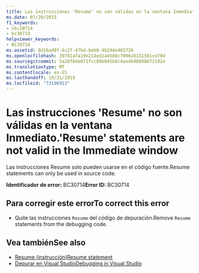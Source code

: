 ```yaml
---
title: Las instrucciones 'Resume' no son válidas en la ventana Inmediato.
ms.date: 07/20/2015
f1_keywords:
- vbc30714
- bc30714
helpviewer_keywords:
- BC30714
ms.assetid: 8d16ad8f-6c2f-47bd-beb0-4b2dde465726
ms.openlocfilehash: 39781afa19e214ed1a4588c7006a5131561ce70d
ms.sourcegitcommit: 5a28f8eb071fcc09b045b0c4ae4b96898673192e
ms.translationtype: MT
ms.contentlocale: es-ES
ms.lasthandoff: 10/31/2019
ms.locfileid: "73196913"
---
```

# <a name="resume-statements-are-not-valid-in-the-immediate-window"></a><span data-ttu-id="1c89a-102">Las instrucciones 'Resume' no son válidas en la ventana Inmediato.</span><span class="sxs-lookup"><span data-stu-id="1c89a-102">'Resume' statements are not valid in the Immediate window</span></span>
<span data-ttu-id="1c89a-103">Las instrucciones Resume solo pueden usarse en el código fuente.</span><span class="sxs-lookup"><span data-stu-id="1c89a-103">Resume statements can only be used in source code.</span></span>  
  
 <span data-ttu-id="1c89a-104">**Identificador de error:** BC30714</span><span class="sxs-lookup"><span data-stu-id="1c89a-104">**Error ID:** BC30714</span></span>  
  
## <a name="to-correct-this-error"></a><span data-ttu-id="1c89a-105">Para corregir este error</span><span class="sxs-lookup"><span data-stu-id="1c89a-105">To correct this error</span></span>  
  
- <span data-ttu-id="1c89a-106">Quite las instrucciones `Resume` del código de depuración.</span><span class="sxs-lookup"><span data-stu-id="1c89a-106">Remove `Resume` statements from the debugging code.</span></span>  
  
## <a name="see-also"></a><span data-ttu-id="1c89a-107">Vea también</span><span class="sxs-lookup"><span data-stu-id="1c89a-107">See also</span></span>

- [<span data-ttu-id="1c89a-108">Resume (instrucción)</span><span class="sxs-lookup"><span data-stu-id="1c89a-108">Resume statement</span></span>](../language-reference/statements/resume-statement.md)
- [<span data-ttu-id="1c89a-109">Depurar en Visual Studio</span><span class="sxs-lookup"><span data-stu-id="1c89a-109">Debugging in Visual Studio</span></span>](/visualstudio/debugger/debugger-feature-tour)
